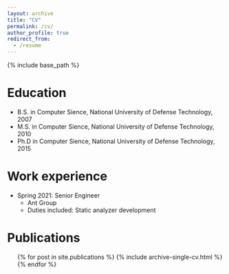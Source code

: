 ```yaml
---
layout: archive
title: "CV"
permalink: /cv/
author_profile: true
redirect_from:
  - /resume
---
```


{% include base_path %}

Education
======
* B.S. in Computer Sience, National University of Defense Technology, 2007
* M.S. in Computer Sience, National University of Defense Technology, 2010
* Ph.D in Computer Sience, National University of Defense Technology, 2015

Work experience
======
* Spring 2021: Senior Engineer
  * Ant Group
  * Duties included: Static analyzer development

 
Publications
======
  <ul>{% for post in site.publications %}
    {% include archive-single-cv.html %}
  {% endfor %}</ul>
  


